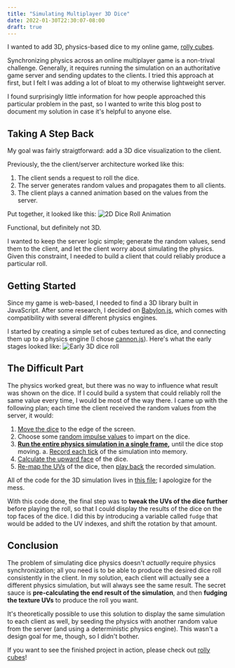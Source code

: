 ```yaml
---
title: "Simulating Multiplayer 3D Dice"
date: 2022-01-30T22:30:07-08:00
draft: true
---
```


I wanted to add 3D, physics-based dice to my online game, [rolly cubes](https://rollycubes.com).

Synchronizing physics across an online multiplayer game is a non-trival challenge. Generally, it requires running the simulation on an authoritative game server and sending updates to the clients. I tried this approach at first, but I felt I was adding a lot of bloat to my otherwise lightweight server.

I found surprisingly little information for how people approached this particular problem in the past, so I wanted to write this blog post to document my solution in case it's helpful to anyone else.

## Taking A Step Back

My goal was fairly straigtforward: add a 3D dice visualization to the client.

Previously, the the client/server architecture worked like this:
  1. The client sends a request to roll the dice.
  1. The server generates random values and propagates them to all clients.
  1. The client plays a canned animation based on the values from the server.

Put together, it looked like this:
![2D Dice Roll Animation](/media/multiplayer-dice-physics/2d_roll.gif)

Functional, but definitely not 3D.

I wanted to keep the server logic simple; generate the random values, send them to the client, and let the client worry about simulating the physics. Given this constraint, I needed to build a client that could reliably produce a particular roll.

## Getting Started

Since my game is web-based, I needed to find a 3D library built in JavaScript. After some research, I decided on [Babylon.js](https://www.babylonjs.com/), which comes with compatibility with several different physics engines.

I started by creating a simple set of cubes textured as dice, and connecting them up to a physics engine (I chose [cannon.js](https://schteppe.github.io/cannon.js/)). Here's what the early stages looked like:
![Early 3D dice roll](/media/multiplayer-dice-physics/early_3d_dice.gif)

## The Difficult Part

The physics worked great, but there was no way to influence what result was shown on the dice. If I could build a system that could reliably roll the same value every time, I would be most of the way there. I came up with the following plan; each time the client received the random values from the server, it would:

  1. [Move the dice](https://github.com/cgsdev0/rollycubes/blob/8d419a12284569f0c40959a4de6482b603ce759a/client/src/3d/main.ts#L384-L388) to the edge of the screen.
  1. Choose some [random impulse values](https://github.com/cgsdev0/rollycubes/blob/8d419a12284569f0c40959a4de6482b603ce759a/client/src/3d/main.ts#L393-L403) to impart on the dice.
  1. **[Run the entire physics simulation in a single frame](https://github.com/cgsdev0/rollycubes/blob/8d419a12284569f0c40959a4de6482b603ce759a/client/src/3d/main.ts#L410-L414),** until the dice stop moving.
    a. [Record each tick](https://github.com/cgsdev0/rollycubes/blob/8d419a12284569f0c40959a4de6482b603ce759a/client/src/3d/main.ts#L436-L447) of the simulation into memory.
  1. [Calculate the upward face](https://github.com/cgsdev0/rollycubes/blob/8d419a12284569f0c40959a4de6482b603ce759a/client/src/3d/main.ts#L24-L45) of the dice.
  1. [Re-map the UVs](https://github.com/cgsdev0/rollycubes/blob/8d419a12284569f0c40959a4de6482b603ce759a/client/src/3d/main.ts#L48-L73) of the dice, then [play back](https://github.com/cgsdev0/rollycubes/blob/8d419a12284569f0c40959a4de6482b603ce759a/client/src/3d/main.ts#L482-L516) the recorded simulation.

All of the code for the 3D simulation lives in [this file](https://github.com/cgsdev0/rollycubes/blob/8d419a12284569f0c40959a4de6482b603ce759a/client/src/3d/main.ts); I apologize for the mess.

With this code done, the final step was to **tweak the UVs of the dice further** before playing the roll, so that I could display the results of the dice on the top faces of the dice. I did this by introducing a variable called `fudge` that would be added to the UV indexes, and shift the rotation by that amount.

## Conclusion

The problem of simulating dice physics doesn't _actually_ require physics synchronization; all you need is to be able to produce the desired dice roll consistently in the client. In my solution, each client will actually see a different physics simulation, but will always see the same result. The secret sauce is **pre-calculating the end result of the simulation**, and then **fudging the texture UVs** to produce the roll you want.

It's theoretically possible to use this solution to display the same simulation to each client as well, by seeding the physics with another random value from the server (and using a deterministic physics engine). This wasn't a design goal for me, though, so I didn't bother.

If you want to see the finished project in action, please check out [rolly cubes](https://github.com/cgsdev0/rollycubes#dice-game)!
